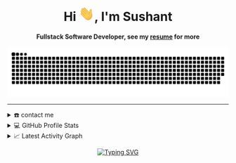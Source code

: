<html>
<body>
  
<div align="center">
<h1 align="center">Hi <img width="35" src="https://github.com/adhikarisushant/adhikarisushant/blob/main/resources/img/waving.gif">, I'm Sushant</h1>
<h4 align="center">Fullstack Software Developer, see my <a href="https://github.com/adhikarisushant/adhikarisushant/blob/main/assets/sushant-adhikari-resume.pdf" target="_blank">resume</a> for more</h4>
</div>

<div align="center">
  <a href="https://devsushant.netlify.app/">
  <img  src="https://github.com/adhikarisushant/adhikarisushant/blob/main/resources/img/grid-snake.svg"
       alt="snake" /></a>
</div>

-----
<details>
  <summary>☎️ contact me</summary>
<div>
  <samp>
    <h2 align="center">you can reach me by:</h2>
    <p align="center">
      <br/>
      <a href="https://www.linkedin.com/in/sushant-adhikari/" target="blank"><img align="center"
         src="https://img.shields.io/badge/linkedin-%231DA1F2.svg?style=for-the-badge&logo=linkedin&logoColor=white"
         alt="sushant" height="30"/></a>
      <a href="https://www.facebook.com/sushant.adhikari.319/" target="blank"><img align="center"
         src="https://img.shields.io/badge/facebook-4267B2.svg?style=for-the-badge&logo=facebook&logoColor=white"
         alt="sushant" height="30"/></a>
      <a href="mailto:devsushant46@gmail.com" target="blank"><img align="center"
         src="https://img.shields.io/badge/gmail-EA4335.svg?style=for-the-badge&logo=gmail&logoColor=white"
         alt="azzar" height="30"/></a>
    </p>
  <p align="center">
      <a href="https://www.instagram.com/adhikarisushant_" target="blank"><img align="center"
         src="https://img.shields.io/badge/instagram-%23E4405F.svg?style=for-the-badge&logo=Instagram&logoColor=white"
         alt="sushant" height="30"/></a>
      <a href="https://wa.me/+9779863644354" target="blank"><img align="center"
         src="https://img.shields.io/badge/whatsapp-4B7F1.svg?style=for-the-badge&logo=whatsapp&logoColor=white"
         alt="sushant" height="30"/></a>
      <a href="https://twitter.com/sushant_adk" target="blank"><img align="center"
         src="https://img.shields.io/badge/twitter-1DA1F2.svg?style=for-the-badge&logo=twitter&logoColor=white"
         alt="azzar" height="30"/></a>
      <br>
    </p>
  </samp>
</div>
</details>

  
<details> 
  <summary>💻 GitHub Profile Stats</summary>
  <div>
  <samp>
    <h2 align="center"> Github stats </h2>
      <br/>
    <details open>
  <summary><h3>Languages</h3></summary>
            <p align="center">
        <a href="https://github.com/adhikarisushant/">
          <img src="https://github-readme-stats.vercel.app/api/top-langs/?username=adhikarisushant&langs_count=6&theme=gruvbox&layout=compact&hide_border=true"
          alt="adhikarisushant :: overall Top Langs " /></a>
      </p>
        <p align="center">
          <a href="https://github.com/adhikarisushant/">
          <img width="45%" src="https://github-profile-summary-cards.vercel.app/api/cards/repos-per-language?username=adhikarisushant&theme=gruvbox&layout=compact&hide_border=true"
          alt="adhikarisushant :: Top Langs by repo" />
          <img width="45%" src="https://github-profile-summary-cards.vercel.app/api/cards/most-commit-language?username=adhikarisushant&theme=gruvbox&layout=compact&hide_border=true"
          alt="adhikarisushant :: Top Langs by commit" />
          </a>
        </p>
</details>
    <details open>
  <summary><h3>stasistic</h3></summary>
        <p align="center">
          <a href="https://github.com/adhikarisushant/">
          <img width="49.5%" src="https://github-readme-stats.vercel.app/api?username=adhikarisushant&show_icons=true&theme=gruvbox&hide_border=true" />
          <img width="49.5%" src="https://github-readme-streak-stats.herokuapp.com/?user=adhikarisushant&theme=gruvbox&hide_border=true" />
          </a>
       </p>
     <br>
     </samp>
  </div>    
</details>

<details>
  <summary>📈 Latest Activity Graph</summary>
  <samp>
  <br/>
  <h2 align="center"> latest contribution </h2>
<a href="https://github.com/ashutosh00710/github-readme-activity-graph">
  <img alt="Sushant's Activity Graph" src="https://github-readme-activity-graph.cyclic.app/graph?username=adhikarisushant&theme=github-compact&hide_border=true" /></a>
<br/>
  </samp>
  </details>
  

   <p align="center"><a href="https://git.io/typing-svg"><img src="https://readme-typing-svg.demolab.com?font=Fira+Code&pause=1000&color=0E7334&center=true&vCenter=true&width=435&lines=Fullstack+software+developer;Specializing+in+building+'&'+designing;Exceptional+digital+experiences+" alt="Typing SVG" /></a></p>
</body>
</html>
